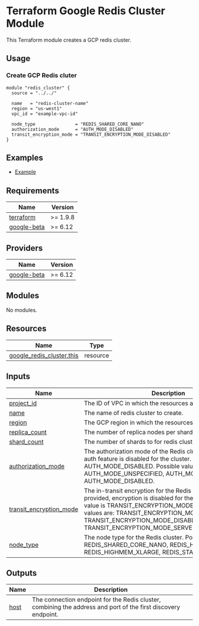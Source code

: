 # Terraform Google Redis Cluster Module

This Terraform module creates a GCP redis cluster.

## Usage

### Create GCP Redis cluter

```hcl
module "redis_cluster" {
  source = "../../"

  name   = "redis-cluster-name"
  region = "us-west1"
  vpc_id = "example-vpc-id"

  node_type               = "REDIS_SHARED_CORE_NANO"
  authorization_mode      = "AUTH_MODE_DISABLED"
  transit_encryption_mode = "TRANSIT_ENCRYPTION_MODE_DISABLED"
}
```

## Examples

- [Example](./examples/complete/)

<!-- BEGIN_TF_DOCS -->

## Requirements

| Name                                                                            | Version  |
|---------------------------------------------------------------------------------|----------|
| <a name="requirement_terraform"></a> [terraform](#requirement\_terraform)       | >= 1.9.8 |
| <a name="requirement_google-beta"></a> [google-beta](#requirement\_google-beta) | \>= 6.12 |

## Providers

| Name                                                                      | Version  |
|---------------------------------------------------------------------------|----------|
| <a name="provider_google-beta"></a> [google-beta](#provider\_google-beta) | \>= 6.12 |

## Modules

No modules.

## Resources

| Name                                                                                                                           | Type     |
|--------------------------------------------------------------------------------------------------------------------------------|----------|
| [google_redis_cluster.this](https://registry.terraform.io/providers/hashicorp/google-beta/latest/docs/resources/redis_cluster) | resource |

## Inputs

| Name                                                                                                        | Description                                                                                                                                                                                                                                                                                             | Type   | Default                            | Required |
|-------------------------------------------------------------------------------------------------------------|---------------------------------------------------------------------------------------------------------------------------------------------------------------------------------------------------------------------------------------------------------------------------------------------------------|--------|------------------------------------|:--------:|
| <a name="input_vpc_id"></a> [project\_id](#input\_vpc\_id)                                                  | The ID of VPC in which the resources are created.                                                                                                                                                                                                                                                       | string | n/a                                |   yes    |
| <a name="input_name"></a> [name](#input\_name)                                                              | The name of redis cluster to create.                                                                                                                                                                                                                                                                    | string | n/a                                |   yes    |
| <a name="input_region"></a> [region](#input\_region)                                                        | The GCP region in which the resources are created.                                                                                                                                                                                                                                                      | string | n/a                                |   yes    |
| <a name="input_replica_count"></a> [replica\_count](#input\_replica\_count)                                 | The number of replica nodes per shard.                                                                                                                                                                                                                                                                  | number | `1`                                |    no    |
| <a name="input_shard_count"></a> [shard\_count](#input\_shard\_count)                                       | The number of shards to for redis cluster.                                                                                                                                                                                                                                                              | number | `3`                                |    no    |
| <a name="input_authorization_mode"></a> [authorization\_mode](#input\_authorization\_mode)                  | The authorization mode of the Redis cluster. If not provided, auth feature is disabled for the cluster. Default value is AUTH_MODE_DISABLED. Possible values are: AUTH_MODE_UNSPECIFIED, AUTH_MODE_IAM_AUTH, AUTH_MODE_DISABLED.                                                                        | string | `AUTH_MODE_DISABLED`               |    no    |
| <a name="input_transit_encryption_mode"></a> [transit\_encryption\_mode](#input\_transit\_encryption\_mode) | The in-transit encryption for the Redis cluster. If not provided, encryption is disabled for the cluster. Default value is TRANSIT_ENCRYPTION_MODE_DISABLED. Possible values are: TRANSIT_ENCRYPTION_MODE_UNSPECIFIED, TRANSIT_ENCRYPTION_MODE_DISABLED, TRANSIT_ENCRYPTION_MODE_SERVER_AUTHENTICATION. | string | `TRANSIT_ENCRYPTION_MODE_DISABLED` |    no    |
| <a name="input_node_type"></a> [node_type](#input\_node\_type)                                              | The node type for the Redis cluster. Possible values are: REDIS_SHARED_CORE_NANO, REDIS_HIGHMEM_MEDIUM, REDIS_HIGHMEM_XLARGE, REDIS_STANDARD_SMALL.                                                                                                                                                     | string | `REDIS_HIGHMEM_MEDIUM`             |    no    |

## Outputs

| Name                                             | Description                                                                                                    |
|--------------------------------------------------|----------------------------------------------------------------------------------------------------------------|
| <a name="output_host"></a> [host](#output\_host) | The connection endpoint for the Redis cluster, combining the address and port of the first discovery endpoint. |

<!-- END_TF_DOCS -->
